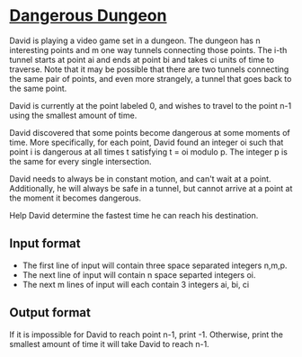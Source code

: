 # [Dangerous Dungeon][link]

David is playing a video game set in a dungeon. The dungeon has n interesting points and m one way tunnels connecting those points. The i-th tunnel starts at point ai and ends at point bi and takes ci units of time to traverse. Note that it may be possible that there are two tunnels connecting the same pair of points, and even more strangely, a tunnel that goes back to the same point.

David is currently at the point labeled 0, and wishes to travel to the point n-1 using the smallest amount of time.

David discovered that some points become dangerous at some moments of time. More specifically, for each point, David found an integer oi such that point i is dangerous at all times t satisfying t = oi modulo p. The integer p is the same for every single intersection.

David needs to always be in constant motion, and can't wait at a point. Additionally, he will always be safe in a tunnel, but cannot arrive at a point at the moment it becomes dangerous.

Help David determine the fastest time he can reach his destination.

## Input format

- The first line of input will contain three space separated integers n,m,p.
- The next line of input will contain n space separted integers oi.
- The next m lines of input will each contain 3 integers ai, bi, ci

## Output format

If it is impossible for David to reach point n-1, print -1. Otherwise, print the smallest amount of time it will take David to reach n-1.

[link]: https://www.hackerearth.com/practice/algorithms/graphs/shortest-path-algorithms/practice-problems/algorithm/dangerous-dungeon/
